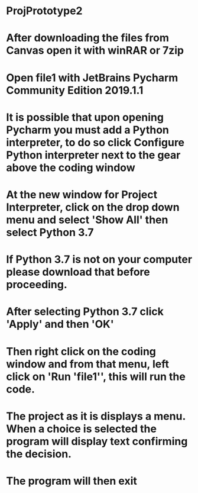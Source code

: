 # ProjPrototype2
# After downloading the files from Canvas open it with winRAR or 7zip
# Open file1 with JetBrains Pycharm Community Edition 2019.1.1 
# It is possible that upon opening Pycharm you must add a Python interpreter, to do so click Configure Python interpreter next to the gear above the coding window 
# At the new window for Project Interpreter, click on the drop down menu and select 'Show All' then select Python 3.7
# If Python 3.7 is not on your computer please download that before proceeding.
# After selecting Python 3.7 click 'Apply' and then 'OK'
# Then right click on the coding window and from that menu, left click on 'Run 'file1'', this will run the code.
# The project as it is displays a menu. When a choice is selected the program will display text confirming the decision.
# The program will then exit
